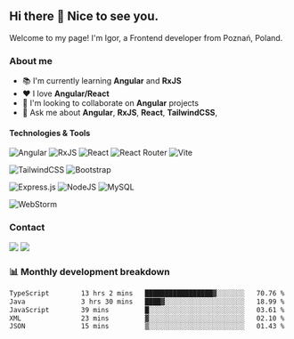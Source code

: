 ## Hi there 👋 Nice to see you.

Welcome to my page!
I'm Igor, a Frontend developer from Poznań, Poland.

### About me
- :books: I'm currently learning **Angular** and **RxJS**
- :heart: I love **Angular/React**
- :muscle: I'm looking to collaborate on **Angular** projects
- :speech_balloon: Ask me about **Angular**, **RxJS**, **React**, **TailwindCSS**,

#### Technologies & Tools
![Angular](https://img.shields.io/badge/angular-%23DD0031.svg?style=for-the-badge&logo=angular&logoColor=white)
![RxJS](https://img.shields.io/badge/rxjs-%23B7178C.svg?style=for-the-badge&logo=reactivex&logoColor=white)
![React](https://img.shields.io/badge/react-%2320232a.svg?style=for-the-badge&logo=react&logoColor=%2361DAFB)
![React Router](https://img.shields.io/badge/React_Router-CA4245?style=for-the-badge&logo=react-router&logoColor=white)
![Vite](https://img.shields.io/badge/vite-%23646CFF.svg?style=for-the-badge&logo=vite&logoColor=white)

![TailwindCSS](https://img.shields.io/badge/tailwindcss-%2338B2AC.svg?style=for-the-badge&logo=tailwind-css&logoColor=white)
![Bootstrap](https://img.shields.io/badge/bootstrap-%238511FA.svg?style=for-the-badge&logo=bootstrap&logoColor=white)


![Express.js](https://img.shields.io/badge/express.js-%23404d59.svg?style=for-the-badge&logo=express&logoColor=%2361DAFB)
![NodeJS](https://img.shields.io/badge/node.js-6DA55F?style=for-the-badge&logo=node.js&logoColor=white)
![MySQL](https://img.shields.io/badge/mysql-%2300f.svg?style=for-the-badge&logo=mysql&logoColor=white)

![WebStorm](https://img.shields.io/badge/webstorm-143?style=for-the-badge&logo=webstorm&logoColor=white&color=black)

### Contact
<a href="mailto:igorspychalaa@gmail.com?subject=[GitHub]%20🔥%20Prise%20de%20contact&body=Bonjour%20Stan%2C%0A%0AJe%20viens%20vers%20toi%20aujourd%27hui%20apr%C3%A8s%20avoir%20vu%20ton%20profil%20GitHub%20pour%20..."><img src="https://img.shields.io/badge/e‑mail-D14836.svg?style=for-the-badge&logo=GMail&logoColor=white"/></a>
<a href="https://www.linkedin.com/in/igorspychala/"><img src="https://img.shields.io/badge/linkedin-0077B5.svg?style=for-the-badge&logo=linkedin&logoColor=white"/></a>

### :bar_chart: Monthly development breakdown
<!--START_SECTION:waka-->

```txt
TypeScript        13 hrs 2 mins   █████████████████▓░░░░░░░   70.76 %
Java              3 hrs 30 mins   ████▓░░░░░░░░░░░░░░░░░░░░   18.99 %
JavaScript        39 mins         █░░░░░░░░░░░░░░░░░░░░░░░░   03.61 %
XML               23 mins         ▓░░░░░░░░░░░░░░░░░░░░░░░░   02.10 %
JSON              15 mins         ▒░░░░░░░░░░░░░░░░░░░░░░░░   01.43 %
```

<!--END_SECTION:waka-->
